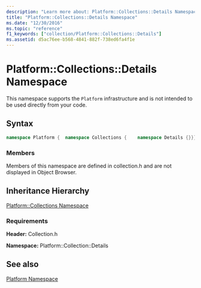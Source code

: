 ```yaml
---
description: "Learn more about: Platform::Collections::Details Namespace"
title: "Platform::Collections::Details Namespace"
ms.date: "12/30/2016"
ms.topic: "reference"
f1_keywords: ["collection/Platform::Collections::Details"]
ms.assetid: d5ac76ee-b568-4841-882f-738ed6fa4f1e
---
```

# Platform::Collections::Details Namespace

This namespace supports the `Platform` infrastructure and is not intended to be used directly from your code.

## Syntax

```cpp
namespace Platform {  namespace Collections {    namespace Details {}}}
```

### Members

Members of this namespace are defined in collection.h and are not displayed in Object Browser.

## Inheritance Hierarchy

[Platform::Collections Namespace](../cppcx/platform-collections-namespace.md)

### Requirements

**Header:** Collection.h

**Namespace:** Platform::Collection::Details

## See also

[Platform Namespace](platform-namespace-c-cx.md)
